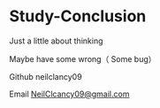 # Study-Conclusion
Just a little about thinking

Maybe have some wrong（  Some bug）

Github neilclancy09

Email NeilClcancy09@gmail.com 

